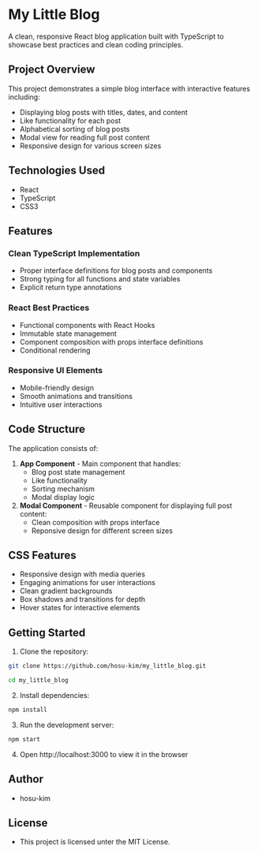 # My Little Blog

A clean, responsive React blog application built with TypeScript to showcase best practices and clean coding principles.

## Project Overview

This project demonstrates a simple blog interface with interactive features including:
- Displaying blog posts with titles, dates, and content
- Like functionality for each post
- Alphabetical sorting of blog posts
- Modal view for reading full post content
- Responsive design for various screen sizes

## Technologies Used

- React
- TypeScript
- CSS3

## Features

### Clean TypeScript Implementation
- Proper interface definitions for blog posts and components
- Strong typing for all functions and state variables
- Explicit return type annotations

### React Best Practices
- Functional components with React Hooks
- Immutable state management
- Component composition with props interface definitions
- Conditional rendering

### Responsive UI Elements
- Mobile-friendly design
- Smooth animations and transitions
- Intuitive user interactions

## Code Structure

The application consists of:

1. **App Component** - Main component that handles:
	- Blog post state management
	- Like functionality
	- Sorting mechanism
	- Modal display logic
2. **Modal Component** - Reusable component for displaying full post content:
	- Clean composition with props interface
	- Reponsive design for different screen sizes

## CSS Features

- Responsive design with media queries
- Engaging animations for user interactions
- Clean gradient backgrounds
- Box shadows and transitions for depth
- Hover states for interactive elements

## Getting Started

1. Clone the repository:
```bash
git clone https://github.com/hosu-kim/my_little_blog.git
```
```bash
cd my_little_blog
```
2. Install dependencies:
```bash
npm install
```
3. Run the development server:
```bash
npm start
```
4. Open http://localhost:3000 to view it in the browser

## Author
- hosu-kim

## License
- This project is licensed unter the MIT License.